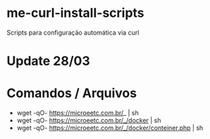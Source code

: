 # me-curl-install-scripts

Scripts para configuração automática via curl

# Update 28/03

# Comandos / Arquivos
- wget -qO- https://microeetc.com.br/_ | sh
- wget -qO- https://microeetc.com.br/_/docker | sh
- wget -qO- https://microeetc.com.br/_/docker/conteiner.php | sh
